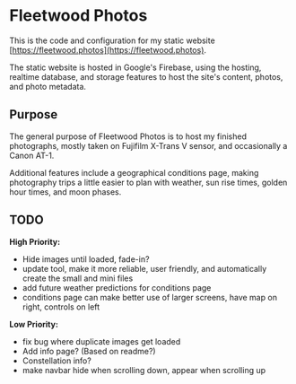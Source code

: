 # Fleetwood Photos

This is the code and configuration for my static website [https://fleetwood.photos](https://fleetwood.photos).

The static website is hosted in Google's Firebase, using the hosting, realtime database, and storage features to host the site's content, photos, and photo metadata.

## Purpose

The general purpose of Fleetwood Photos is to host my finished photographs, mostly taken on Fujifilm X-Trans V sensor, and occasionally a Canon AT-1.

Additional features include a geographical conditions page, making photography trips a little easier to plan with weather, sun rise times, golden hour times, and moon phases.

## TODO
**High Priority:**
- Hide images until loaded, fade-in?
- update tool, make it more reliable, user friendly, and automatically create the small and mini files
- add future weather predictions for conditions page
- conditions page can make better use of larger screens, have map on right, controls on left

**Low Priority:**
- fix bug where duplicate images get loaded
- Add info page? (Based on readme?)
- Constellation info?
- make navbar hide when scrolling down, appear when scrolling up